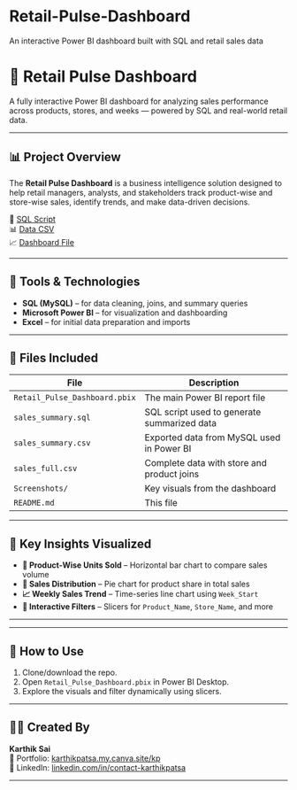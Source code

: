 # Retail-Pulse-Dashboard
An interactive Power BI dashboard built with SQL and retail sales data


# 🛒 Retail Pulse Dashboard

A fully interactive Power BI dashboard for analyzing sales performance across products, stores, and weeks — powered by SQL and real-world retail data.

---

## 📊 Project Overview

The **Retail Pulse Dashboard** is a business intelligence solution designed to help retail managers, analysts, and stakeholders track product-wise and store-wise sales, identify trends, and make data-driven decisions.


📄 [SQL Script](./SQL/sales_summary.sql)  
📊 [Data CSV](./Data/sales_summary.csv)  
📈 [Dashboard File](./PowerBI/Retail_Pulse_Dashboard.pbix)


---

## 🧠 Tools & Technologies

- **SQL (MySQL)** – for data cleaning, joins, and summary queries
- **Microsoft Power BI** – for visualization and dashboarding
- **Excel** – for initial data preparation and imports

---

## 📁 Files Included

| File | Description |
|------|-------------|
| `Retail_Pulse_Dashboard.pbix` | The main Power BI report file |
| `sales_summary.sql` | SQL script used to generate summarized data |
| `sales_summary.csv` | Exported data from MySQL used in Power BI |
| `sales_full.csv` | Complete data with store and product joins |
| `Screenshots/` | Key visuals from the dashboard |
| `README.md` | This file |

---

## 📌 Key Insights Visualized

- **🧺 Product-Wise Units Sold** – Horizontal bar chart to compare sales volume
- **🥧 Sales Distribution** – Pie chart for product share in total sales
- **📈 Weekly Sales Trend** – Time-series line chart using `Week_Start`
- **🔘 Interactive Filters** – Slicers for `Product_Name`, `Store_Name`, and more

---

---

## 🚀 How to Use

1. Clone/download the repo.
2. Open `Retail_Pulse_Dashboard.pbix` in Power BI Desktop.
3. Explore the visuals and filter dynamically using slicers.

---

## 👨‍💻 Created By

**Karthik Sai**  
💼 Portfolio: [karthikpatsa.my.canva.site/kp](https://karthikpatsa.my.canva.site/kp)  
🔗 LinkedIn: [linkedin.com/in/contact-karthikpatsa](https://linkedin.com/in/contact-karthikpatsa)

---

